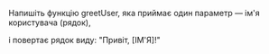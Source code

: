 Напишіть функцію greetUser, яка приймає один параметр — ім'я користувача (рядок),

і повертає рядок виду: "Привіт, [ІМ'Я]!"
